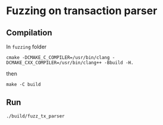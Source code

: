 # Fuzzing on transaction parser

## Compilation

In `fuzzing` folder

```shell
cmake -DCMAKE_C_COMPILER=/usr/bin/clang -DCMAKE_CXX_COMPILER=/usr/bin/clang++ -Bbuild -H.
```

then

```shell
make -C build
```

## Run

```shell
./build/fuzz_tx_parser
```
